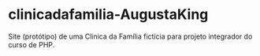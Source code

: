 # clinicadafamilia-AugustaKing
Site (protótipo) de uma Clinica da Família fictícia para projeto integrador do curso de PHP.
